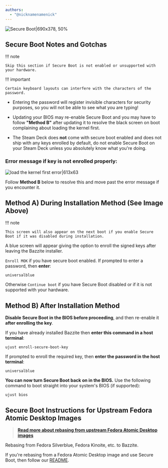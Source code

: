 ```yaml
---
authors:
  - "@nicknamenamenick"
---
```


<!-- ANCHOR: METADATA -->
<!--{"url_discourse": "https://universal-blue.discourse.group/docs?topic=2742", "fetched_at": "2024-09-03 16:43:23.922705+00:00"}-->
<!-- ANCHOR_END: METADATA -->

![Secure Boot|690x378, 50%](../../img/Secure_Boot.jpeg)

## Secure Boot Notes and Gotchas

!!! note
    
    Skip this section if Secure Boot is not enabled or unsupported with your hardware.

!!! important

    Certain keyboard layouts can interfere with the characters of the password.

- Entering the password will register invisible characters for security purposes, so you will not be able to see what you are typing!

- Updating your BIOS may re-enable Secure Boot and you may have to follow **"Method B"** after updating it to resolve the black screen on boot complaining about loading the kernel first.

- The Steam Deck does **not** come with secure boot enabled and does not ship with any keys enrolled by default, do not enable Secure Boot on your Steam Deck unless you absolutely know what you're doing.

### Error message if key is **not** enrolled properly:

![load the kernel first error|613x63](../../img/load_the_kernel_first_error.jpeg)

Follow **Method B** below to resolve this and move past the error message if you encounter it.

## **Method A**) During Installation Method (See Image Above)

!!! note

    This screen will also appear on the next boot if you enable Secure Boot if it was disabled during installation.

A blue screen will appear giving the option to enroll the signed keys after leaving the Bazzite installer.

`Enroll MOK` if you have secure boot enabled. If prompted to enter a password, then **enter**:

```command
universalblue
```

Otherwise `Continue boot` if you have Secure Boot disabled or if it is not supported with your hardware.

## **Method B**) After Installation Method

**Disable Secure Boot in the BIOS before proceeding**, and then re-enable it **after enrolling the key**.

If you have already installed Bazzite then **enter this command in a host terminal**:

```
ujust enroll-secure-boot-key
```

If prompted to enroll the required key, then **enter the password in the host terminal**:

```command
universalblue
```

**You can now turn Secure Boot back on in the BIOS.**
Use the following command to boot straight into your system's BIOS (if supported):

```command
ujust bios
```

## Secure Boot Instructions for Upstream Fedora Atomic Desktop Images

>[**Read more about rebasing from upstream Fedora Atomic Desktop images**](/General/Installation_Guide/alternate-install-guide.md)

Rebasing from Fedora Silverblue, Fedora Kinoite, etc. to Bazzite.

If you're rebasing from a Fedora Atomic Desktop image and use Secure Boot, then follow our [README](https://github.com/ublue-os/bazzite/blob/main/README.md#secure-boot).
